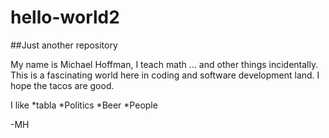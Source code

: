 hello-world2
============

##Just another repository

My name is Michael Hoffman, I teach math ... and other things incidentally.
This is a fascinating world here in coding and software development land. I hope the tacos are good.

I like
*tabla
*Politics
*Beer
*People

-MH
